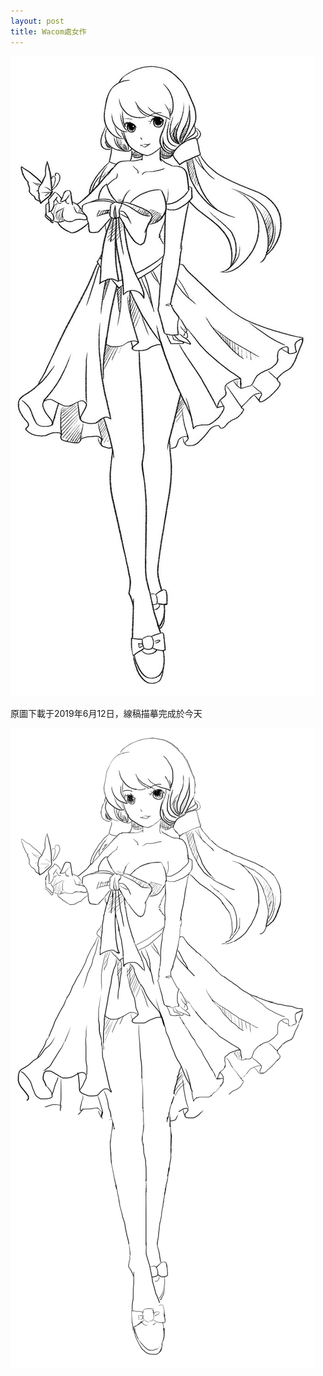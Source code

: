 ```yaml
---
layout: post
title: Wacom處女作
---
```

![origin0](/images/origin0.jpg)

原圖下載于2019年6月12日，線稿描摹完成於今天

![work0](/images/work0.png)
